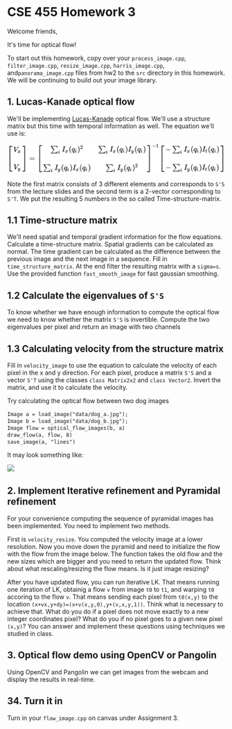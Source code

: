 # CSE 455 Homework 3 #

Welcome friends,

It's time for optical flow!

To start out this homework, copy over your `process_image.cpp`, `filter_image.cpp`, `resize_image.cpp`, `harris_image.cpp`, and`panorama_image.cpp` files from hw2 to the `src` directory in this homework. We will be continuing to build out your image library.

## 1. Lucas-Kanade optical flow ##

We'll be implementing [Lucas-Kanade](https://en.wikipedia.org/wiki/Lucas%E2%80%93Kanade_method) optical flow. We'll use a structure matrix but this time with temporal information as well. The equation we'll use is:

![](figs/flow-eq.png)

Note the first matrix consists of 3 different elements and corresponds to `S'S` from the lecture slides and the second term is a 2-vector corresponding to `S'T`. We put the resulting 5 numbers in the so called Time-structure-matrix.

## 1.1 Time-structure matrix ##

We'll need spatial and temporal gradient information for the flow equations. Calculate a time-structure matrix. Spatial gradients can be calculated as normal. The time gradient can be calculated as the difference between the previous image and the next image in a sequence. Fill in `time_structure_matrix`. At the end filter the resulting matrix with a `sigma=s`. Use the provided function `fast_smooth_image` for fast gaussian smoothing.

## 1.2 Calculate the eigenvalues of `S'S` ##

To know whether we have enough information to compute the optical flow we need to know whether the matrix `S'S` is invertible.
Compute the two eigenvalues per pixel and return an image with two channels

## 1.3 Calculating velocity from the structure matrix ##

Fill in `velocity_image` to use the equation to calculate the velocity of each pixel in the x and y direction. For each pixel, produce a matrix `S'S` and a vector `S'T` using the classes `class Matrix2x2` and `class Vector2`. Invert the matrix, and use it to calculate the velocity.

Try calculating the optical flow between two dog images

    Image a = load_image("data/dog_a.jpg");
    Image b = load_image("data/dog_b.jpg");
    Image flow = optical_flow_images(b, a)
    draw_flow(a, flow, 8)
    save_image(a, "lines")

It may look something like:

![](figs/lines.jpg)

## 2. Implement Iterative refinement and Pyramidal refinement ##

For your convenience computing the sequence of pyramidal images has been implemented. You need to implement two methods. 

First is `velocity_resize`. You computed the velocity image at a lower resolution. Now you move down the pyramid and need to initialize the flow with the flow from the image below. The function takes the old flow and the new sizes which are bigger and you need to return the updated flow. Think about what rescaling/resizing the flow means. Is it just image resizing?

After you have updated flow, you can run iterative LK. That means running one iteration of LK, obtainig a flow `v` from image `t0` to `t1`, and warping `t0` accoring to the flow `v`. That means sending each pixel from `t0(x,y)` to the location `(x+vx,y+dy)=(x+v(x,y,0),y+(v,x,y,1))`. Think what is necessary to achieve that. What do you do if a pixel does not move exactly to a new integer coordinates pixel? What do you if no pixel goes to a given new pixel `(x,y)`? You can answer and implement these questions using techniques we studied in class.

## 3. Optical flow demo using OpenCV or Pangolin ##

Using OpenCV and Pangolin we can get images from the webcam and display the results in real-time. 

## 34. Turn it in ##

Turn in your `flow_image.cpp` on canvas under Assignment 3.
